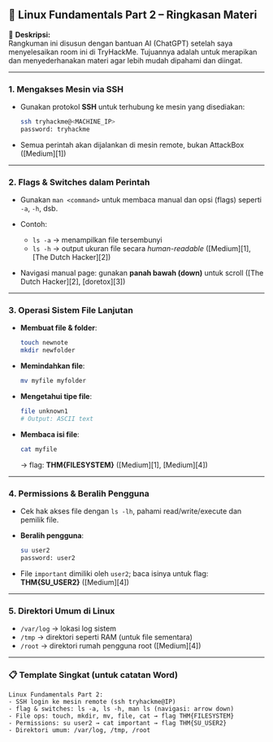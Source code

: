 ## 🐧 Linux Fundamentals Part 2 – Ringkasan Materi

📝 **Deskripsi:**  
Rangkuman ini disusun dengan bantuan AI (ChatGPT) setelah saya menyelesaikan room ini di TryHackMe. Tujuannya adalah untuk merapikan dan menyederhanakan materi agar lebih mudah dipahami dan diingat.

---

### 1. Mengakses Mesin via SSH

* Gunakan protokol **SSH** untuk terhubung ke mesin yang disediakan:

  ```bash
  ssh tryhackme@<MACHINE_IP>
  password: tryhackme
  ```
* Semua perintah akan dijalankan di mesin remote, bukan AttackBox ([Medium][1])

---

### 2. Flags & Switches dalam Perintah

* Gunakan `man <command>` untuk membaca manual dan opsi (flags) seperti `-a`, `-h`, dsb.
* Contoh:

  * `ls -a` → menampilkan file tersembunyi
  * `ls -h` → output ukuran file secara *human-readable* ([Medium][1], [The Dutch Hacker][2])
* Navigasi manual page: gunakan **panah bawah (down)** untuk scroll ([The Dutch Hacker][2], [doretox][3])

---

### 3. Operasi Sistem File Lanjutan

* **Membuat file & folder**:

  ```bash
  touch newnote
  mkdir newfolder
  ```
* **Memindahkan file**:

  ```bash
  mv myfile myfolder
  ```
* **Mengetahui tipe file**:

  ```bash
  file unknown1
  # Output: ASCII text
  ```
* **Membaca isi file**:

  ```bash
  cat myfile
  ```

  → flag: **THM{FILESYSTEM}** ([Medium][1], [Medium][4])

---

### 4. Permissions & Beralih Pengguna

* Cek hak akses file dengan `ls -lh`, pahami read/write/execute dan pemilik file.
* **Beralih pengguna**:

  ```bash
  su user2
  password: user2
  ```
* File `important` dimiliki oleh `user2`; baca isinya untuk flag: **THM{SU\_USER2}** ([Medium][4])

---

### 5. Direktori Umum di Linux

* `/var/log` → lokasi log sistem
* `/tmp` → direktori seperti RAM (untuk file sementara)
* `/root` → direktori rumah pengguna root ([Medium][4])

---

### 📋 Template Singkat (untuk catatan Word)

```
Linux Fundamentals Part 2:
- SSH login ke mesin remote (ssh tryhackme@IP)
- flag & switches: ls -a, ls -h, man ls (navigasi: arrow down)
- File ops: touch, mkdir, mv, file, cat → flag THM{FILESYSTEM}
- Permissions: su user2 → cat important → flag THM{SU_USER2}
- Direktori umum: /var/log, /tmp, /root
```

